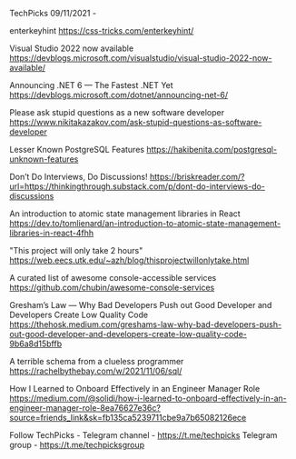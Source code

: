 TechPicks 09/11/2021 -

enterkeyhint
https://css-tricks.com/enterkeyhint/

Visual Studio 2022 now available
https://devblogs.microsoft.com/visualstudio/visual-studio-2022-now-available/

Announcing .NET 6 — The Fastest .NET Yet
https://devblogs.microsoft.com/dotnet/announcing-net-6/

Please ask stupid questions as a new software developer
https://www.nikitakazakov.com/ask-stupid-questions-as-software-developer

Lesser Known PostgreSQL Features
https://hakibenita.com/postgresql-unknown-features

Don’t Do Interviews, Do Discussions!
https://briskreader.com/?url=https://thinkingthrough.substack.com/p/dont-do-interviews-do-discussions

An introduction to atomic state management libraries in React
https://dev.to/tomlienard/an-introduction-to-atomic-state-management-libraries-in-react-4fhh

"This project will only take 2 hours"
https://web.eecs.utk.edu/~azh/blog/thisprojectwillonlytake.html

A curated list of awesome console-accessible services
https://github.com/chubin/awesome-console-services

Gresham’s Law — Why Bad Developers Push out Good Developer and Developers Create Low Quality Code
https://thehosk.medium.com/greshams-law-why-bad-developers-push-out-good-developer-and-developers-create-low-quality-code-9b6a8d15bffb

A terrible schema from a clueless programmer
https://rachelbythebay.com/w/2021/11/06/sql/

How I Learned to Onboard Effectively in an Engineer Manager Role
https://medium.com/@solidi/how-i-learned-to-onboard-effectively-in-an-engineer-manager-role-8ea76627e36c?source=friends_link&sk=fb135ca5239711cbe9a7b65082126ece

Follow TechPicks -
Telegram channel - https://t.me/techpicks
Telegram group - https://t.me/techpicksgroup